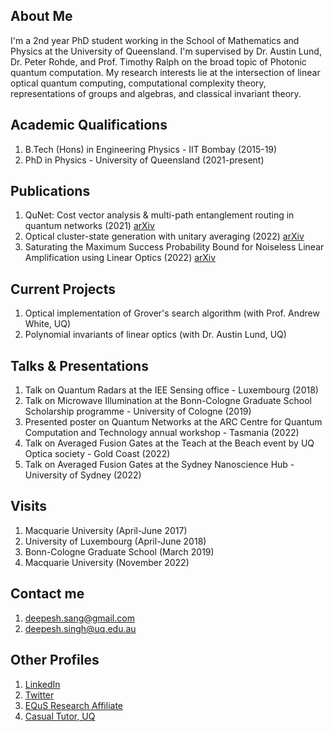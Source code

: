 
## About Me
I'm a 2nd year PhD student working in the School of Mathematics and Physics at the University of Queensland. I'm supervised by Dr. Austin Lund, Dr. Peter Rohde, and Prof. Timothy Ralph on the broad topic of Photonic quantum computation. My research interests lie at the intersection of linear optical quantum computing, computational complexity theory, representations of groups and algebras, and classical invariant theory. 

## Academic Qualifications
1. B.Tech (Hons) in Engineering Physics - IIT Bombay (2015-19)
2. PhD in Physics - University of Queensland (2021-present)

## Publications
1. QuNet: Cost vector analysis & multi-path entanglement routing in quantum networks (2021) [arXiv](https://arxiv.org/abs/2105.00418)
2. Optical cluster-state generation with unitary averaging (2022) [arXiv](https://arxiv.org/abs/2209.15282)
3. Saturating the Maximum Success Probability Bound for Noiseless Linear Amplification using Linear Optics (2022) [arXiv](https://arxiv.org/abs/2212.04274)

## Current Projects
1. Optical implementation of Grover's search algorithm (with Prof. Andrew White, UQ)
2. Polynomial invariants of linear optics (with Dr. Austin Lund, UQ)

## Talks & Presentations
1. Talk on Quantum Radars at the IEE Sensing office - Luxembourg (2018)
2. Talk on Microwave Illumination at the Bonn-Cologne Graduate School Scholarship programme - University of Cologne (2019)
3. Presented poster on Quantum Networks at the ARC Centre for Quantum Computation and Technology annual workshop - Tasmania (2022)
4. Talk on Averaged Fusion Gates at the Teach at the Beach event by UQ Optica society - Gold Coast (2022) 
5. Talk on Averaged Fusion Gates at the Sydney Nanoscience Hub - University of Sydney (2022)

## Visits
1. Macquarie University (April-June 2017)
2. University of Luxembourg (April-June 2018)
3. Bonn-Cologne Graduate School (March 2019)
4. Macquarie University (November 2022)

## Contact me
1. <deepesh.sang@gmail.com>
2. <deepesh.singh@uq.edu.au>

## Other Profiles
1. [LinkedIn](https://www.linkedin.com/in/deepesh--singh/)
2. [Twitter](https://twitter.com/deepesh__singh)
3. [EQuS Research Affiliate](https://equs.org/users/deepesh-singh)
4. [Casual Tutor, UQ](https://smp.uq.edu.au/profile/11784/deepesh-singh)
